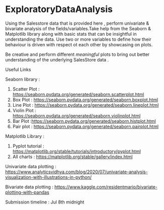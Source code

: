 # ExploratoryDataAnalysis

Using the Salesstore data that is provided here , perform univariate & bivariate analysis of the fields/variables.Take help from the Seaborn & Matplotlib library along with basic stats that can be insightful in understanding the data. Use two or more variables to define how their behaviour is driven with respect ot each other by showcasing on plots.

Be creative and perform different *meaningful* plots to bring out better understanding of the underlying SalesStore data .

Useful Links

Seaborn library : 

1. Scatter Plot : https://seaborn.pydata.org/generated/seaborn.scatterplot.html
2. Box Plot : https://seaborn.pydata.org/generated/seaborn.boxplot.html
3. Line Plot : https://seaborn.pydata.org/generated/seaborn.lineplot.html
4. Violin Plot : https://seaborn.pydata.org/generated/seaborn.violinplot.html
5. Bar Plot :https://seaborn.pydata.org/generated/seaborn.histplot.html
6. Pair plot : https://seaborn.pydata.org/generated/seaborn.pairplot.html

Matplotlib Library :

1.  Pyplot tutorial : https://matplotlib.org/stable/tutorials/introductory/pyplot.html
2.  All charts : https://matplotlib.org/stable/gallery/index.html


Univariate data plotting : https://www.analyticsvidhya.com/blog/2020/07/univariate-analysis-visualization-with-illustrations-in-python/

Bivariate data plotting : https://www.kaggle.com/residentmario/bivariate-plotting-with-pandas

Submission timeline : Jul 8th midnight
